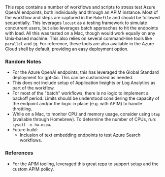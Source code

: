 This repo contains a number of workflows and scripts to stress test Azure OpenAI endpoints, both individually and through an APIM
instance. Most of the workflow and steps are captured in the `Makefile` and should be followed sequentially. This leverages
`locust` as a testing framework to simulate concurrent users, but also leverages batch approaches to hit the endpoints with load.
All this was tested on a Mac, though would work equally on any Unix-based machine. This also relies on several command-line tools like
`parallel` and `jq`. For reference, these tools are also available in the Azure Cloud shell by default, providing an easy
deployment option.

### Random Notes
- For the Azure OpenAI endpoints, this has leveraged the Global Standard deployment for gpt-4o. This can be customized as needed.
- This does not include setup of Application Insights or Log Analytics as part of the workflow.
- For most of the "batch" workflows, there is no logic to implement a backoff period. Limits should be understood considering the
  capacity of the endpoint and/or the logic in place (e.g. with APIM) to handle throttling.
- While on a Mac, to monitor CPU and memory usage, consider using `btop` (available through Homebrew). To determine the number of CPUs, run: `sysctl -n hw.ncpu`.
- Future build:
  - Inclusion of text embedding endpoints to test Azure Search workflows.

### References
- For the APIM tooling, leveraged this great [repo](https://github.com/Azure-Samples/AI-Gateway) to support setup and the custom APIM policy.
